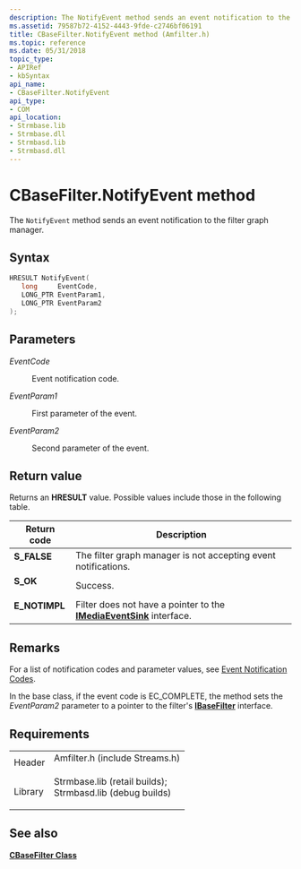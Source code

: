 ```yaml
---
description: The NotifyEvent method sends an event notification to the filter graph manager.
ms.assetid: 79587b72-4152-4443-9fde-c2746bf06191
title: CBaseFilter.NotifyEvent method (Amfilter.h)
ms.topic: reference
ms.date: 05/31/2018
topic_type: 
- APIRef
- kbSyntax
api_name: 
- CBaseFilter.NotifyEvent
api_type: 
- COM
api_location: 
- Strmbase.lib
- Strmbase.dll
- Strmbasd.lib
- Strmbasd.dll
---
```


# CBaseFilter.NotifyEvent method

The `NotifyEvent` method sends an event notification to the filter graph manager.

## Syntax


```C++
HRESULT NotifyEvent(
   long     EventCode,
   LONG_PTR EventParam1,
   LONG_PTR EventParam2
);
```



## Parameters

<dl> <dt>

*EventCode* 
</dt> <dd>

Event notification code.

</dd> <dt>

*EventParam1* 
</dt> <dd>

First parameter of the event.

</dd> <dt>

*EventParam2* 
</dt> <dd>

Second parameter of the event.

</dd> </dl>

## Return value

Returns an **HRESULT** value. Possible values include those in the following table.



| Return code                                                                               | Description                                                                                            |
|-------------------------------------------------------------------------------------------|--------------------------------------------------------------------------------------------------------|
| <dl> <dt>**S\_FALSE**</dt> </dl>   | The filter graph manager is not accepting event notifications.<br/>                              |
| <dl> <dt>**S\_OK**</dt> </dl>      | Success.<br/>                                                                                    |
| <dl> <dt>**E\_NOTIMPL**</dt> </dl> | Filter does not have a pointer to the [**IMediaEventSink**](/windows/desktop/api/Strmif/nn-strmif-imediaeventsink) interface.<br/> |



 

## Remarks

For a list of notification codes and parameter values, see [Event Notification Codes](event-notification-codes.md).

In the base class, if the event code is EC\_COMPLETE, the method sets the *EventParam2* parameter to a pointer to the filter's [**IBaseFilter**](/windows/desktop/api/Strmif/nn-strmif-ibasefilter) interface.

## Requirements



|                    |                                                                                                                                                                                            |
|--------------------|--------------------------------------------------------------------------------------------------------------------------------------------------------------------------------------------|
| Header<br/>  | <dl> <dt>Amfilter.h (include Streams.h)</dt> </dl>                                                                                  |
| Library<br/> | <dl> <dt>Strmbase.lib (retail builds); </dt> <dt>Strmbasd.lib (debug builds)</dt> </dl> |



## See also

<dl> <dt>

[**CBaseFilter Class**](cbasefilter.md)
</dt> </dl>

 

 




